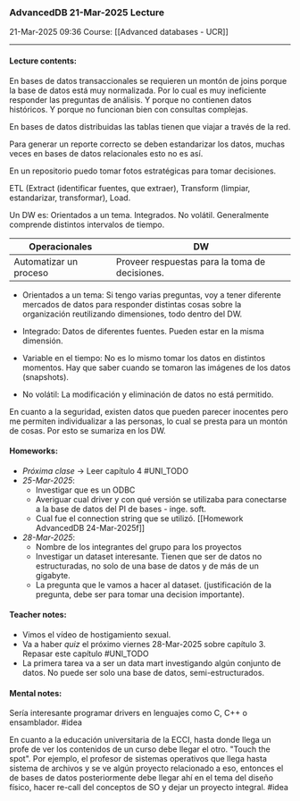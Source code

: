 ### AdvancedDB 21-Mar-2025 Lecture

21-Mar-2025 09:36
Course: [[Advanced databases - UCR]]
___
#### **Lecture contents:**
En bases de datos transaccionales se requieren un montón de joins porque la base de datos está muy normalizada. Por lo cual es muy ineficiente responder las preguntas de análisis. Y porque no contienen datos históricos. Y porque no funcionan bien con consultas complejas.

En bases de datos distribuidas las tablas tienen que viajar a través de la red.

Para generar un reporte correcto se deben estandarizar los datos, muchas veces en bases de datos relacionales esto no es así.

En un repositorio puedo tomar fotos estratégicas para tomar decisiones.

ETL (Extract (identificar fuentes, que extraer), Transform (limpiar, estandarizar, transformar), Load.

Un DW es:
	Orientados a un tema.
	Integrados.
	No volátil.
	Generalmente comprende distintos intervalos de tiempo.

| Operacionales          | DW  |
| ---------------------- | --- |
| Automatizar un proceso | Proveer respuestas para la toma de decisiones.    |

- Orientados a un tema:
  Si tengo varias preguntas, voy a tener diferente mercados de datos para responder distintas cosas sobre la organización reutilizando dimensiones, todo dentro del DW.
  
- Integrado:
  Datos de diferentes fuentes. Pueden estar en la misma dimensión.
  
- Variable en el tiempo:
  No es lo mismo tomar los datos en distintos momentos. Hay que saber cuando se tomaron las imágenes de los datos (snapshots).
  
- No volátil:
  La modificación y eliminación de datos no está permitido.

En cuanto a la seguridad, existen datos que pueden parecer inocentes pero me permiten individualizar a las personas,  lo cual se presta para un montón de cosas. Por esto se sumariza en los DW.
#### **Homeworks:**
- _Próxima clase_ -> Leer capítulo 4 #UNI_TODO 
- _25-Mar-2025_:
	- Investigar que es un ODBC
	- Averiguar cual driver y con qué versión se utilizaba para conectarse a la base de datos del PI de bases - inge. soft.
	- Cual fue el connection string que se utilizó.
[[Homework AdvancedDB 24-Mar-2025f]]
- _28-Mar-2025_:
	- Nombre de los integrantes del grupo para los proyectos
	- Investigar un dataset interesante. Tienen que ser de datos no estructuradas, no solo de una base de datos y de más de un gigabyte.
	- La pregunta que le vamos a hacer al dataset. (justificación de la pregunta, debe ser para tomar una decision importante).

#### **Teacher notes:**
- Vimos el vídeo de hostigamiento sexual.
- Va a haber _quiz_ el próximo viernes 28-Mar-2025 sobre capítulo 3. Repasar este capítulo #UNI_TODO 
- La primera tarea va a ser un data mart investigando algún conjunto de datos. No puede ser solo una base de datos, semi-estructurados.
#### **Mental notes:**
Sería interesante programar drivers en lenguajes como C, C++ o ensamblador. #idea

En cuanto a la educación universitaria de la ECCI, hasta donde llega un profe de ver los contenidos de un curso debe llegar el otro. "Touch the spot". Por ejemplo, el profesor de sistemas operativos que llega hasta sistema de archivos y se ve algún proyecto relacionado a eso, entonces el de bases de datos posteriormente debe llegar ahí en el tema del diseño físico, hacer re-call del conceptos de SO y dejar un proyecto integral. #idea